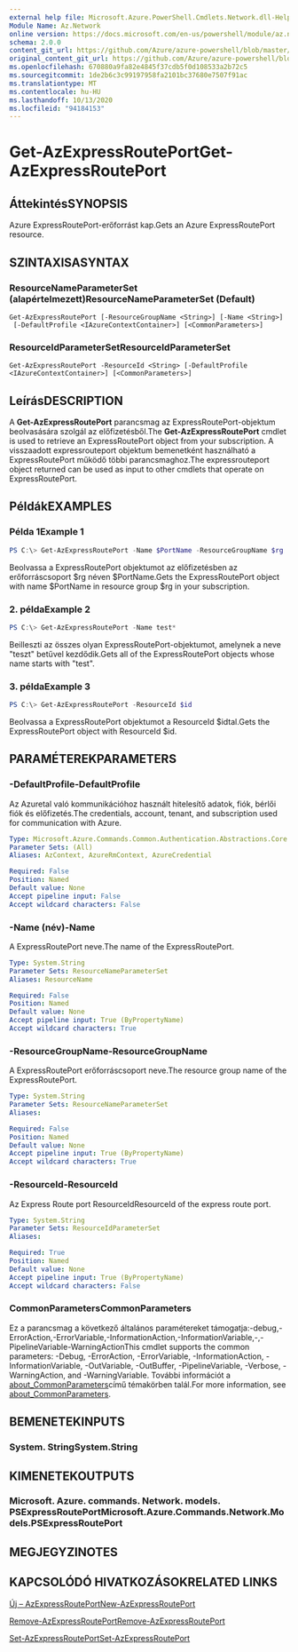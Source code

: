 ```yaml
---
external help file: Microsoft.Azure.PowerShell.Cmdlets.Network.dll-Help.xml
Module Name: Az.Network
online version: https://docs.microsoft.com/en-us/powershell/module/az.network/get-azexpressrouteport
schema: 2.0.0
content_git_url: https://github.com/Azure/azure-powershell/blob/master/src/Network/Network/help/Get-AzExpressRoutePort.md
original_content_git_url: https://github.com/Azure/azure-powershell/blob/master/src/Network/Network/help/Get-AzExpressRoutePort.md
ms.openlocfilehash: 670880a9fa82e4845f37cdb5f0d108533a2b72c5
ms.sourcegitcommit: 1de2b6c3c99197958fa2101bc37680e7507f91ac
ms.translationtype: MT
ms.contentlocale: hu-HU
ms.lasthandoff: 10/13/2020
ms.locfileid: "94184153"
---
```

# <span data-ttu-id="d4cc5-101">Get-AzExpressRoutePort</span><span class="sxs-lookup"><span data-stu-id="d4cc5-101">Get-AzExpressRoutePort</span></span>

## <span data-ttu-id="d4cc5-102">Áttekintés</span><span class="sxs-lookup"><span data-stu-id="d4cc5-102">SYNOPSIS</span></span>
<span data-ttu-id="d4cc5-103">Azure ExpressRoutePort-erőforrást kap.</span><span class="sxs-lookup"><span data-stu-id="d4cc5-103">Gets an Azure ExpressRoutePort resource.</span></span>

## <span data-ttu-id="d4cc5-104">SZINTAXISA</span><span class="sxs-lookup"><span data-stu-id="d4cc5-104">SYNTAX</span></span>

### <span data-ttu-id="d4cc5-105">ResourceNameParameterSet (alapértelmezett)</span><span class="sxs-lookup"><span data-stu-id="d4cc5-105">ResourceNameParameterSet (Default)</span></span>
```
Get-AzExpressRoutePort [-ResourceGroupName <String>] [-Name <String>]
 [-DefaultProfile <IAzureContextContainer>] [<CommonParameters>]
```

### <span data-ttu-id="d4cc5-106">ResourceIdParameterSet</span><span class="sxs-lookup"><span data-stu-id="d4cc5-106">ResourceIdParameterSet</span></span>
```
Get-AzExpressRoutePort -ResourceId <String> [-DefaultProfile <IAzureContextContainer>] [<CommonParameters>]
```

## <span data-ttu-id="d4cc5-107">Leírás</span><span class="sxs-lookup"><span data-stu-id="d4cc5-107">DESCRIPTION</span></span>
<span data-ttu-id="d4cc5-108">A **Get-AzExpressRoutePort** parancsmag az ExpressRoutePort-objektum beolvasására szolgál az előfizetésből.</span><span class="sxs-lookup"><span data-stu-id="d4cc5-108">The **Get-AzExpressRoutePort** cmdlet is used to retrieve an ExpressRoutePort object from your subscription.</span></span> <span data-ttu-id="d4cc5-109">A visszaadott expressrouteport objektum bemenetként használható a ExpressRoutePort működő többi parancsmaghoz.</span><span class="sxs-lookup"><span data-stu-id="d4cc5-109">The expressrouteport object returned can be used as input to other cmdlets that operate on ExpressRoutePort.</span></span>

## <span data-ttu-id="d4cc5-110">Példák</span><span class="sxs-lookup"><span data-stu-id="d4cc5-110">EXAMPLES</span></span>

### <span data-ttu-id="d4cc5-111">Példa 1</span><span class="sxs-lookup"><span data-stu-id="d4cc5-111">Example 1</span></span>
```powershell
PS C:\> Get-AzExpressRoutePort -Name $PortName -ResourceGroupName $rg
```

<span data-ttu-id="d4cc5-112">Beolvassa a ExpressRoutePort objektumot az előfizetésben az erőforráscsoport $rg néven $PortName.</span><span class="sxs-lookup"><span data-stu-id="d4cc5-112">Gets the ExpressRoutePort object with name $PortName in resource group $rg in your subscription.</span></span>

### <span data-ttu-id="d4cc5-113">2. példa</span><span class="sxs-lookup"><span data-stu-id="d4cc5-113">Example 2</span></span>
```powershell
PS C:\> Get-AzExpressRoutePort -Name test*
```

<span data-ttu-id="d4cc5-114">Beilleszti az összes olyan ExpressRoutePort-objektumot, amelynek a neve "teszt" betűvel kezdődik.</span><span class="sxs-lookup"><span data-stu-id="d4cc5-114">Gets all of the ExpressRoutePort objects whose name starts with "test".</span></span>

### <span data-ttu-id="d4cc5-115">3. példa</span><span class="sxs-lookup"><span data-stu-id="d4cc5-115">Example 3</span></span>
```powershell
PS C:\> Get-AzExpressRoutePort -ResourceId $id
```

<span data-ttu-id="d4cc5-116">Beolvassa a ExpressRoutePort objektumot a ResourceId $idtal.</span><span class="sxs-lookup"><span data-stu-id="d4cc5-116">Gets the ExpressRoutePort object with ResourceId $id.</span></span> 

## <span data-ttu-id="d4cc5-117">PARAMÉTEREK</span><span class="sxs-lookup"><span data-stu-id="d4cc5-117">PARAMETERS</span></span>

### <span data-ttu-id="d4cc5-118">-DefaultProfile</span><span class="sxs-lookup"><span data-stu-id="d4cc5-118">-DefaultProfile</span></span>
<span data-ttu-id="d4cc5-119">Az Azuretal való kommunikációhoz használt hitelesítő adatok, fiók, bérlői fiók és előfizetés.</span><span class="sxs-lookup"><span data-stu-id="d4cc5-119">The credentials, account, tenant, and subscription used for communication with Azure.</span></span>

```yaml
Type: Microsoft.Azure.Commands.Common.Authentication.Abstractions.Core.IAzureContextContainer
Parameter Sets: (All)
Aliases: AzContext, AzureRmContext, AzureCredential

Required: False
Position: Named
Default value: None
Accept pipeline input: False
Accept wildcard characters: False
```

### <span data-ttu-id="d4cc5-120">-Name (név)</span><span class="sxs-lookup"><span data-stu-id="d4cc5-120">-Name</span></span>
<span data-ttu-id="d4cc5-121">A ExpressRoutePort neve.</span><span class="sxs-lookup"><span data-stu-id="d4cc5-121">The name of the ExpressRoutePort.</span></span>

```yaml
Type: System.String
Parameter Sets: ResourceNameParameterSet
Aliases: ResourceName

Required: False
Position: Named
Default value: None
Accept pipeline input: True (ByPropertyName)
Accept wildcard characters: True
```

### <span data-ttu-id="d4cc5-122">-ResourceGroupName</span><span class="sxs-lookup"><span data-stu-id="d4cc5-122">-ResourceGroupName</span></span>
<span data-ttu-id="d4cc5-123">A ExpressRoutePort erőforráscsoport neve.</span><span class="sxs-lookup"><span data-stu-id="d4cc5-123">The resource group name of the ExpressRoutePort.</span></span>

```yaml
Type: System.String
Parameter Sets: ResourceNameParameterSet
Aliases:

Required: False
Position: Named
Default value: None
Accept pipeline input: True (ByPropertyName)
Accept wildcard characters: True
```

### <span data-ttu-id="d4cc5-124">-ResourceId</span><span class="sxs-lookup"><span data-stu-id="d4cc5-124">-ResourceId</span></span>
<span data-ttu-id="d4cc5-125">Az Express Route port ResourceId</span><span class="sxs-lookup"><span data-stu-id="d4cc5-125">ResourceId of the express route port.</span></span>

```yaml
Type: System.String
Parameter Sets: ResourceIdParameterSet
Aliases:

Required: True
Position: Named
Default value: None
Accept pipeline input: True (ByPropertyName)
Accept wildcard characters: False
```

### <span data-ttu-id="d4cc5-126">CommonParameters</span><span class="sxs-lookup"><span data-stu-id="d4cc5-126">CommonParameters</span></span>
<span data-ttu-id="d4cc5-127">Ez a parancsmag a következő általános paramétereket támogatja:-debug,-ErrorAction,-ErrorVariable,-InformationAction,-InformationVariable,-,-PipelineVariable-WarningAction</span><span class="sxs-lookup"><span data-stu-id="d4cc5-127">This cmdlet supports the common parameters: -Debug, -ErrorAction, -ErrorVariable, -InformationAction, -InformationVariable, -OutVariable, -OutBuffer, -PipelineVariable, -Verbose, -WarningAction, and -WarningVariable.</span></span> <span data-ttu-id="d4cc5-128">További információt a [about_CommonParameters](http://go.microsoft.com/fwlink/?LinkID=113216)című témakörben talál.</span><span class="sxs-lookup"><span data-stu-id="d4cc5-128">For more information, see [about_CommonParameters](http://go.microsoft.com/fwlink/?LinkID=113216).</span></span>

## <span data-ttu-id="d4cc5-129">BEMENETEK</span><span class="sxs-lookup"><span data-stu-id="d4cc5-129">INPUTS</span></span>

### <span data-ttu-id="d4cc5-130">System. String</span><span class="sxs-lookup"><span data-stu-id="d4cc5-130">System.String</span></span>

## <span data-ttu-id="d4cc5-131">KIMENETEK</span><span class="sxs-lookup"><span data-stu-id="d4cc5-131">OUTPUTS</span></span>

### <span data-ttu-id="d4cc5-132">Microsoft. Azure. commands. Network. models. PSExpressRoutePort</span><span class="sxs-lookup"><span data-stu-id="d4cc5-132">Microsoft.Azure.Commands.Network.Models.PSExpressRoutePort</span></span>

## <span data-ttu-id="d4cc5-133">MEGJEGYZI</span><span class="sxs-lookup"><span data-stu-id="d4cc5-133">NOTES</span></span>

## <span data-ttu-id="d4cc5-134">KAPCSOLÓDÓ HIVATKOZÁSOK</span><span class="sxs-lookup"><span data-stu-id="d4cc5-134">RELATED LINKS</span></span>

[<span data-ttu-id="d4cc5-135">Új – AzExpressRoutePort</span><span class="sxs-lookup"><span data-stu-id="d4cc5-135">New-AzExpressRoutePort</span></span>](./New-AzExpressRoutePort.md)

[<span data-ttu-id="d4cc5-136">Remove-AzExpressRoutePort</span><span class="sxs-lookup"><span data-stu-id="d4cc5-136">Remove-AzExpressRoutePort</span></span>](./Remove-AzExpressRoutePort.md)

[<span data-ttu-id="d4cc5-137">Set-AzExpressRoutePort</span><span class="sxs-lookup"><span data-stu-id="d4cc5-137">Set-AzExpressRoutePort</span></span>](./Set-AzExpressRoutePort.md)
